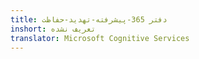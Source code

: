 ```yaml
---
title: دفتر 365-پیشرفته-تهدید-حفاظت
inshort: تعریف نشده
translator: Microsoft Cognitive Services
---
```





